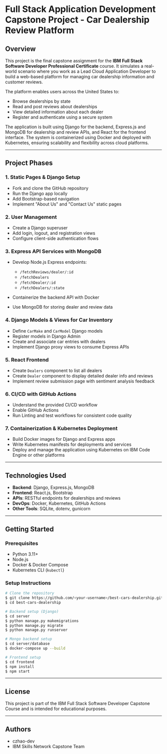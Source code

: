 # Full Stack Application Development Capstone Project - Car Dealership Review Platform

## Overview

This project is the final capstone assignment for the **IBM Full Stack Software Developer Professional Certificate** course. It simulates a real-world scenario where you work as a Lead Cloud Application Developer to build a web-based platform for managing car dealership information and customer reviews.

The platform enables users across the United States to:

* Browse dealerships by state
* Read and post reviews about dealerships
* View detailed information about each dealer
* Register and authenticate using a secure system

The application is built using Django for the backend, Express.js and MongoDB for dealership and review APIs, and React for the frontend interface. The system is containerized using Docker and deployed with Kubernetes, ensuring scalability and flexibility across cloud platforms.

---

## Project Phases

### 1. **Static Pages & Django Setup**

* Fork and clone the GitHub repository
* Run the Django app locally
* Add Bootstrap-based navigation
* Implement "About Us" and "Contact Us" static pages

### 2. **User Management**

* Create a Django superuser
* Add login, logout, and registration views
* Configure client-side authentication flows

### 3. **Express API Services with MongoDB**

* Develop Node.js Express endpoints:

  * `/fetchReviews/dealer/:id`
  * `/fetchDealers`
  * `/fetchDealer/:id`
  * `/fetchDealers/:state`
* Containerize the backend API with Docker
* Use MongoDB for storing dealer and review data

### 4. **Django Models & Views for Car Inventory**

* Define `CarMake` and `CarModel` Django models
* Register models in Django Admin
* Create and associate car entries with dealers
* Implement Django proxy views to consume Express APIs

### 5. **React Frontend**

* Create `Dealers` component to list all dealers
* Create `Dealer` component to display detailed dealer info and reviews
* Implement review submission page with sentiment analysis feedback

### 6. **CI/CD with GitHub Actions**

* Understand the provided CI/CD workflow
* Enable GitHub Actions
* Run Linting and test workflows for consistent code quality

### 7. **Containerization & Kubernetes Deployment**

* Build Docker images for Django and Express apps
* Write Kubernetes manifests for deployments and services
* Deploy and manage the application using Kubernetes on IBM Code Engine or other platforms

---

## Technologies Used

* **Backend**: Django, Express.js, MongoDB
* **Frontend**: React.js, Bootstrap
* **APIs**: RESTful endpoints for dealerships and reviews
* **DevOps**: Docker, Kubernetes, GitHub Actions
* **Other Tools**: SQLite, dotenv, gunicorn

---

## Getting Started

### Prerequisites

* Python 3.11+
* Node.js
* Docker & Docker Compose
* Kubernetes CLI (`kubectl`)

### Setup Instructions

```bash
# Clone the repository
$ git clone https://github.com/<your-username>/best-cars-dealership.git
$ cd best-cars-dealership

# Backend setup (Django)
$ cd server
$ python manage.py makemigrations
$ python manage.py migrate
$ python manage.py runserver

# Mongo backend setup
$ cd server/database
$ docker-compose up --build

# Frontend setup
$ cd frontend
$ npm install
$ npm start
```

---

## License

This project is part of the IBM Full Stack Software Developer Capstone Course and is intended for educational purposes.

---

## Authors

* czhao-dev
* IBM Skills Network Capstone Team
